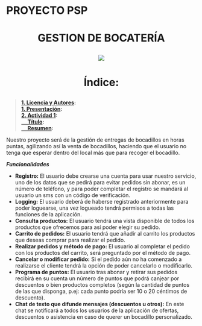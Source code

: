 # PROYECTO PSP
# <p align="center"><b>GESTION DE BOCATERÍA</b></p>
<p align="center">
<img src="/resources/bocateriaFoto.PNG"/>
</p>

# <p align="center"><b>Índice:</b></p>
> **[1. Licencia y Autores](#1):**<br>
> **[1. Presentación](#2):**<br>
> **[2. Actividad 1](#3):**<br>
> **[&nbsp;&nbsp;&nbsp;&nbsp; Título](#4):**<br>
> **[&nbsp;&nbsp;&nbsp;&nbsp; Resumen](#5):**<br>

Nuestro proyecto será de la gestión de entregas de bocadillos en horas puntas, agilizando así la venta de bocadillos, haciendo que el usuario no tenga que esperar dentro del local más que para recoger el bocadillo.


***Funcionalidades***
- **Registro:** El usuario debe crearse una cuenta para usar nuestro servicio, uno de los datos que se pedirá para evitar pedidos sin abonar, es un número de teléfono, y para poder completar el registro se mandará al usuario un sms con un código de verificación.
- **Logging:** El usuario deberá de haberse registrado anteriormente para poder loguearse, una vez logueado tendrá permisos a todas las funciones de la aplicación.
- **Consulta productos:** El usuario tendrá una vista disponible de todos los productos que ofrecemos para así poder elegir su pedido.
- **Carrito de pedidos:** El usuario tendrá que añadir al carrito los productos que deseas comprar para realizar el pedido.
- **Realizar pedidos y método de pago:** El usuario al completar el pedido con los productos del carrito, será preguntado por el método de pago.
- **Cancelar o modificar pedido:** Si el pedido aún no ha comenzado a realizarse el cliente tendrá la opción de poder cancelarlo o modificarlo.
- **Programa de puntos:** El usuario tras abonar y retirar sus pedidos recibirá en su cuenta un número de puntos que podrá canjear por descuentos o bien productos completos (según la cantidad de puntos de las que disponga, p.ej: cada punto podría ser 10 o 20 céntimos de descuento).
- **Chat de texto que difunde mensajes (descuentos u otros):** En este chat se notificará a todos los usuarios de la aplicación de ofertas, descuentos o asistencia en caso de querer un bocadillo personalizado.
